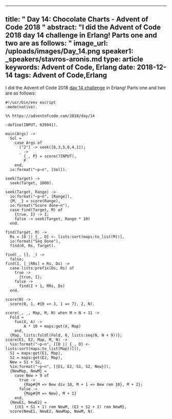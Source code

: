 
---
title: " Day 14: Chocolate Charts - Advent of Code 2018
"
abstract: "I did the Advent of Code 2018 day 14 challenge in Erlang! Parts one and two are as follows:
"
image_url: /uploads/images/Day_14.png
speaker1: _speakers/stavros-aronis.md
type: article
keywords: Advent of Code, Erlang
date: 2018-12-14
tags: Advent of Code,Erlang
---
I did the Advent of Code 2018&nbsp;<a href="https://adventofcode.com/2018/day/14">day 14 challenge</a>&nbsp;in Erlang! Parts one and two are as follows:

<pre>
<code class="language-erlang">#!/usr/bin/env escript
-mode(native).

%% https://adventofcode.com/2018/day/14

-define(INPUT, 635041).

main(Args) -&gt;
  Sol =
    case Args of
      ["2"] -&gt; seek([6,3,5,0,4,1]);
      _ -&gt;
        {_, P} = score(?INPUT),
        P
    end,
  io:format("~p~n", [Sol]).

seek(Target) -&gt;
  seek(Target, 1000).

seek(Target, Range) -&gt;
  io:format("~p~n", [Range]),
  {M, _} = score(Range),
  io:format("Score done~n"),
  case find(Target, M) of
    {true, I} -&gt; I;
    false -&gt; seek(Target, Range * 10)
  end.

find(Target, M) -&gt;
  Rs = [D || {_, D} &lt;- lists:sort(maps:to_list(M))],
  io:format("Seq Done"),
  find(0, Rs, Target).

find(_, [], _) -&gt;
  false;
find(I, [_|RRs] = Rs, Ds) -&gt;
  case lists:prefix(Ds, Rs) of
    true -&gt;
      {true, I};
    false -&gt;
      find(I + 1, RRs, Ds)
  end.

score(N) -&gt;
  score(0, 1, #{0 =&gt; 3, 1 =&gt; 7}, 2, N).

score(_, _, Map, M, N) when M &gt; N + 11 -&gt;
  Fold =
    fun(X, A) -&gt;
        A * 10 + maps:get(X, Map)
    end,
  {Map, lists:foldl(Fold, 0, lists:seq(N, N + 9))};
score(E1, E2, Map, M, N) -&gt;
  %io:format("~p~n", [[D || {_, D} &lt;- lists:sort(maps:to_list(Map))]]),
  S1 = maps:get(E1, Map),
  S2 = maps:get(E2, Map),
  New = S1 + S2,
  %io:format("~p~n", [{E1, E2, S1, S2, New}]),
  {NewMap, NewM} =
    case New &gt; 9 of
      true -&gt;
        {Map#{M =&gt; New div 10, M + 1 =&gt; New rem 10}, M + 2};
      false -&gt;
        {Map#{M =&gt; New}, M + 1}
    end,
  {NewE1, NewE2} =
    {(E1 + S1 + 1) rem NewM, (E2 + S2 + 1) rem NewM},
  score(NewE1, NewE2, NewMap, NewM, N).
 </code></pre>

&nbsp;
